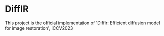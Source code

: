 # DiffIR
This project is the official implementation of 'Diffir: Efficient diffusion model for image restoration', ICCV2023
